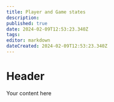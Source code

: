 ```yaml
---
title: Player and Game states
description: 
published: true
date: 2024-02-09T12:53:23.340Z
tags: 
editor: markdown
dateCreated: 2024-02-09T12:53:23.340Z
---
```


# Header
Your content here